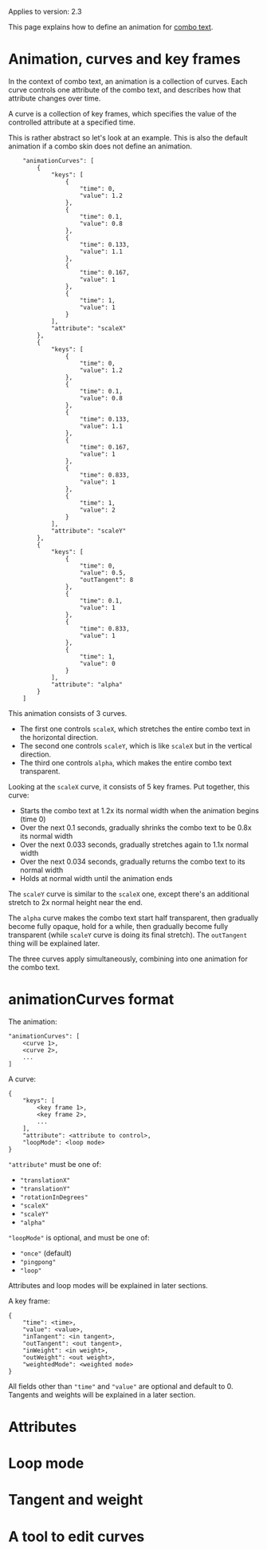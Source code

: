 Applies to version: 2.3

This page explains how to define an animation for [combo text](Skins.md#combo-skin).

# Animation, curves and key frames

In the context of combo text, an animation is a collection of curves. Each curve controls one attribute of the combo text, and describes how that attribute changes over time.

A curve is a collection of key frames, which specifies the value of the controlled attribute at a specified time.

This is rather abstract so let's look at an example. This is also the default animation if a combo skin does not define an animation.

```
    "animationCurves": [
        {
            "keys": [
                {
                    "time": 0,
                    "value": 1.2
                },
                {
                    "time": 0.1,
                    "value": 0.8
                },
                {
                    "time": 0.133,
                    "value": 1.1
                },
                {
                    "time": 0.167,
                    "value": 1
                },
                {
                    "time": 1,
                    "value": 1
                }
            ],
            "attribute": "scaleX"
        },
        {
            "keys": [
                {
                    "time": 0,
                    "value": 1.2
                },
                {
                    "time": 0.1,
                    "value": 0.8
                },
                {
                    "time": 0.133,
                    "value": 1.1
                },
                {
                    "time": 0.167,
                    "value": 1
                },
                {
                    "time": 0.833,
                    "value": 1
                },
                {
                    "time": 1,
                    "value": 2
                }
            ],
            "attribute": "scaleY"
        },
        {
            "keys": [
                {
                    "time": 0,
                    "value": 0.5,
                    "outTangent": 8
                },
                {
                    "time": 0.1,
                    "value": 1
                },
                {
                    "time": 0.833,
                    "value": 1
                },
                {
                    "time": 1,
                    "value": 0
                }
            ],
            "attribute": "alpha"
        }
    ]
```

This animation consists of 3 curves.
* The first one controls `scaleX`, which stretches the entire combo text in the horizontal direction.
* The second one controls `scaleY`, which is like `scaleX` but in the vertical direction.
* The third one controls `alpha`, which makes the entire combo text transparent.

Looking at the `scaleX` curve, it consists of 5 key frames. Put together, this curve:
* Starts the combo text at 1.2x its normal width when the animation begins (time 0)
* Over the next 0.1 seconds, gradually shrinks the combo text to be 0.8x its normal width
* Over the next 0.033 seconds, gradually stretches again to 1.1x normal width
* Over the next 0.034 seconds, gradually returns the combo text to its normal width
* Holds at normal width until the animation ends

The `scaleY` curve is similar to the `scaleX` one, except there's an additional stretch to 2x normal height near the end.

The `alpha` curve makes the combo text start half transparent, then gradually become fully opaque, hold for a while, then gradually become fully transparent (while `scaleY` curve is doing its final stretch). The `outTangent` thing will be explained later.

The three curves apply simultaneously, combining into one animation for the combo text.

# animationCurves format

The animation:

```
"animationCurves": [
    <curve 1>,
    <curve 2>,
    ...
]
```

A curve:

```
{
    "keys": [
        <key frame 1>,
        <key frame 2>,
        ...
    ],
    "attribute": <attribute to control>,
    "loopMode": <loop mode>
}
```

`"attribute"` must be one of:
* `"translationX"`
* `"translationY"`
* `"rotationInDegrees"`
* `"scaleX"`
* `"scaleY"`
* `"alpha"`

`"loopMode"` is optional, and must be one of:
* `"once"` (default)
* `"pingpong"`
* `"loop"`

Attributes and loop modes will be explained in later sections.

A key frame:

```
{
    "time": <time>,
    "value": <value>,
    "inTangent": <in tangent>,
    "outTangent": <out tangent>,
    "inWeight": <in weight>,
    "outWeight": <out weight>,
    "weightedMode": <weighted mode>
}
```

All fields other than `"time"` and `"value"` are optional and default to 0. Tangents and weights will be explained in a later section.

# Attributes
# Loop mode
# Tangent and weight
# A tool to edit curves